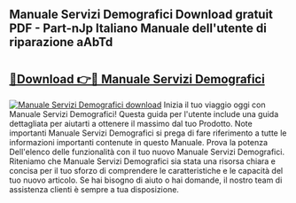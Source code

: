 ## Manuale Servizi Demografici Download gratuit PDF - Part-nJp Italiano Manuale dell'utente di riparazione aAbTd

# <h2><a href="http://dfaczpf.blite.top/?on=Manuale+Servizi+Demografici">🔗Download 👉🔴 Manuale Servizi Demografici</a></h2>

[![Manuale Servizi Demografici download](https://i.imgur.com/lujVjoI.png)](http://dfaczpf.blite.top/?on=Manuale+Servizi+Demografici)
Inizia il tuo viaggio oggi con Manuale Servizi Demografici! Questa guida per l'utente include una guida dettagliata per aiutarti a ottenere il massimo dal tuo Prodotto. Note importanti Manuale Servizi Demografici si prega di fare riferimento a tutte le informazioni importanti contenute in questo Manuale. Prova la potenza Dell'elenco delle funzionalità con il tuo nuovo Manuale Servizi Demografici. Riteniamo che Manuale Servizi Demografici sia stata una risorsa chiara e concisa per il tuo sforzo di comprendere le caratteristiche e le capacità del tuo nuovo articolo. Se hai bisogno di aiuto o hai domande, il nostro team di assistenza clienti è sempre a tua disposizione.

